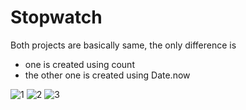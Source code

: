 # Stopwatch
Both projects are basically same, the only difference is
- one is created using count
- the other one is created using Date.now

![1](https://github.com/user-attachments/assets/3a8e80e4-e440-4dce-9b87-858e4e4512b5)
![2](https://github.com/user-attachments/assets/8ee322d2-3bd0-4705-9422-c37e164a7263)
![3](https://github.com/user-attachments/assets/55947a94-ead7-441b-afd7-9b83f8580fc9)
